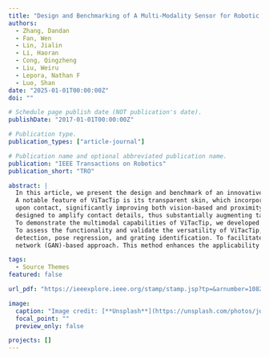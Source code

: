 ```yaml
---
title: "Design and Benchmarking of A Multi-Modality Sensor for Robotic Manipulation with GAN-Based Cross-Modality Interpretation"
authors:
  - Zhang, Dandan
  - Fan, Wen
  - Lin, Jialin
  - Li, Haoran
  - Cong, Qingzheng
  - Liu, Weiru
  - Lepora, Nathan F
  - Luo, Shan
date: "2025-01-01T00:00:00Z"
doi: ""

# Schedule page publish date (NOT publication's date).
publishDate: "2017-01-01T00:00:00Z"

# Publication type.
publication_types: ["article-journal"]

# Publication name and optional abbreviated publication name.
publication: "IEEE Transactions on Robotics"
publication_short: "TRO"

abstract: |
  In this article, we present the design and benchmark of an innovative sensor, ViTacTip, which fulfills the demand for advanced multimodal sensing in a compact design. 
  A notable feature of ViTacTip is its transparent skin, which incorporates a “see-through-skin” mechanism. This mechanism aims at capturing detailed object features 
  upon contact, significantly improving both vision-based and proximity perception capabilities. In parallel, the biomimetic tips embedded in the sensor's skin are 
  designed to amplify contact details, thus substantially augmenting tactile and derived force perception abilities. 
  To demonstrate the multimodal capabilities of ViTacTip, we developed a multitask learning model that enables simultaneous recognition of hardness, material, and textures.
  To assess the functionality and validate the versatility of ViTacTip, we conducted extensive benchmarking experiments, including object recognition, contact point 
  detection, pose regression, and grating identification. To facilitate seamless switching between various sensing modalities, we employed a generative adversarial 
  network (GAN)-based approach. This method enhances the applicability of the ViTacTip sensor across diverse environments by enabling cross-modality interpretation.

tags:
  - Source Themes
featured: false

url_pdf: "https://ieeexplore.ieee.org/stamp/stamp.jsp?tp=&arnumber=10829793"

image:
  caption: "Image credit: [**Unsplash**](https://unsplash.com/photos/jdD8gXaTZsc)"
  focal_point: ""
  preview_only: false

projects: []
---
```

  